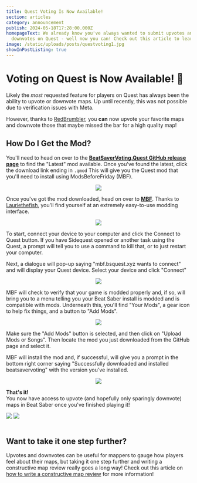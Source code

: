 ```yaml
---
title: Quest Voting Is Now Available!
section: articles
category: announcement
publish: 2024-05-18T17:28:00.000Z
homepageText: We already know you've always wanted to submit upvotes and
  downvotes on Quest - well now you can! Check out this article to learn more!
image: /static/uploads/posts/questvoting1.jpg
showInPostListing: true
---
```


# Voting on Quest is Now Available! 🎉

Likely the _most_ requested feature for players on Quest has always been the ability to upvote or downvote maps. Up until recently, this was not possible due to verification issues with Meta.

However, thanks to [RedBrumbler](https://github.com/RedBrumbler), you **can** now upvote your favorite maps and downvote those that maybe missed the bar for a high quality map!

## How Do I Get the Mod?

You'll need to head on over to the [**BeatSaverVoting.Quest GitHub release page**](https://github.com/RedBrumbler/BeatSaverVoting.Quest/releases) to find the "Latest" mod available. Once you've found the latest, click the download link ending in `.qmod` This will give you the Quest mod that you'll need to install using ModsBeforeFriday (MBF).

<p align="center">
    <a href="https://github.com/RedBrumbler/BeatSaverVoting.Quest/releases"><img src="/uploads/questvotinggithub1.png"></a>
</p>

Once you've got the mod downloaded, head on over to [**MBF**](https://lauriethefish.github.io/ModsBeforeFriday/). Thanks to [Lauriethefish](https://github.com/Lauriethefish), you'll find yourself at an extremely easy-to-use modding interface.

<p align="center">
    <img src="/uploads/MBF1.png">
</p>

To start, connect your device to your computer and click the Connect to Quest button. If you have Sidequest opened or another task using the Quest, a prompt will tell you to use a command to kill that, or to just restart your computer.

Next, a dialogue will pop-up saying "mbf.bsquest.xyz wants to connect" and will display your Quest device. Select your device and click "Connect"

<p align="center">
    <img src="/uploads/MBF2.png">
</p>

MBF will check to verify that your game is modded properly and, if so, will bring you to a menu telling you your Beat Saber install is modded and is compatible with mods. Underneath this, you'll find "Your Mods", a gear icon to help fix things, and a button to "Add Mods".

<p align="center">
    <img src="/uploads/MBF3.png">
</p>

Make sure the "Add Mods" button is selected, and then click on "Upload Mods or Songs". Then locate the mod you just downloaded from the GitHub page and select it.

MBF will install the mod and, if successful, will give you a prompt in the bottom right corner saying "Successfully downloaded and installed beatsavervoting" with the version you've installed.

<p align="center">
    <img src="/uploads/MBF4.png">
</p>

**That's it!**
\
You now have access to upvote (and hopefully only sparingly downvote) maps in Beat Saber once you've finished playing it!

<div class="questvoting">
    <img src="/uploads/questvoting1.jpg">
    <img src="/uploads/questvoting2.jpg">
</div>

<br />

<br />

## Want to take it one step further?

Upvotes and downvotes can be useful for mappers to gauge how players feel about their maps, but taking it one step further and writing a constructive map review really goes a long way! Check out this article on [how to write a constructive map review](/posts/how-to-write-constructive-map-reviews) for more information!

<style>
  .questvoting {
    display: inline-block;
}
</style>
